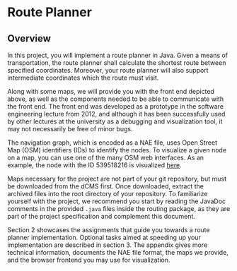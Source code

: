 # Route Planner

## Overview
In this project, you will implement a route planner in Java. Given a means of transportation, the route planner shall calculate the shortest route between specified coordinates. Moreover, your route planner will also support intermediate coordinates which the route must visit.

Along with some maps, we will provide you with the front end depicted above, as well as the components needed to be able to communicate with the front end. The front end was developed as a prototype in the software engineering lecture from 2012, and although it has been successfully used by other lectures at the university as a debugging and visualization tool, it may not necessarily be free of minor bugs.

The navigation graph, which is encoded as a NAE file, uses Open Street Map (OSM) identifiers (IDs) to identify the nodes. To visualize a given node on a map, you can use one of the many OSM web interfaces. As an example, the node with the ID 539518216 is visualized [here](http://www.openstreetmap.org/node/539518216).

Maps necessary for the project are not part of your git repository, but must be downloaded from the dCMS first. Once downloaded, extract the archived files into the root directory of your repository. To familiarize yourself with the project, we recommend you start by reading the JavaDoc comments in the provided `.java` files inside the routing package, as they are part of the project specification and complement this document.

Section 2 showcases the assignments that guide you towards a route planner implementation. Optional tasks aimed at speeding up your implementation are described in section 3. The appendix gives more technical information, documents the NAE file format, the maps we provide, and the browser frontend you may use for visualization.


